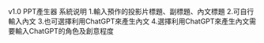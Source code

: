 v1.0 PPT產生器
系統说明
1.輸入預作的投影片標題、副標題、內文標題
2.可自行輸入內文
3.也可選擇利用ChatGPT來產生內文
4.選擇利用ChatGPT來產生內文需要輸入ChatGPT的角色及創意程度

